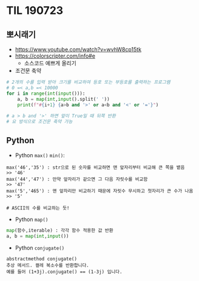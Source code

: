 # TIL 190723

## 뽀시래기

- https://www.youtube.com/watch?v=wvhW8cp15tk
- https://colorscripter.com/info#e
  - 소스코드 예쁘게 올리기 
- 조건문 축약

```python
# 2개의 수를 입력 받아 크기를 비교하여 등호 또는 부등호를 출력하는 프로그램
# 0 =< a,b =< 10000
for i in range(int(input())):
    a, b = map(int,input().split(' '))
    print(f"#{i+1} {a>b and '>' or a<b and '<' or '='}")
    
# a > b and '>' 하면 앞이 True일 때 뒤쪽 반환 
# 요 방식으로 조건문 축약 가능 
```

## Python

- Python `max()` `min()`:

```
max('46','35') : str으로 된 숫자를 비교하면 맨 앞자리부터 비교해 큰 쪽을 뱉음
>> '46'
max('44','47') : 만약 앞자리가 같으면 그 다음 자릿수를 비교함
>> '47'
max('5','465') : 맨 앞자리만 비교하기 때문에 자릿수 무시하고 첫자리가 큰 수가 나옴
>> '5'

# ASCII의 수를 비교하는 듯! 
```

- Python `map()`

```python
map(함수,iterable) : 각각 함수 적용한 값 반환 
a, b = map(int,input()) 
```

- Python `conjugate()`

```
abstractmethod conjugate()
추상 메서드. 켤레 복소수를 반환합니다. 
예를 들어 (1+3j).conjugate() == (1-3j) 입니다.
```

